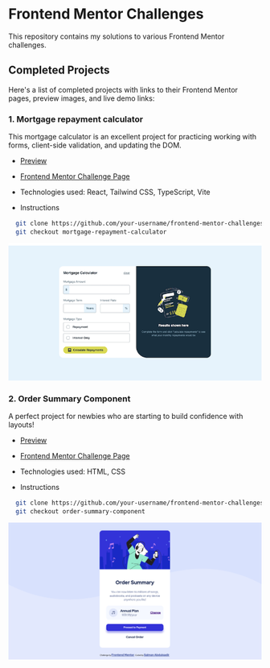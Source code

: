 # Frontend Mentor Challenges

This repository contains my solutions to various Frontend Mentor challenges.

## Completed Projects

Here's a list of completed projects with links to their Frontend Mentor pages, preview images, and live demo links:

### 1. Mortgage repayment calculator

This mortgage calculator is an excellent project for practicing working with forms, client-side validation, and updating the DOM.

- [Preview](https://fe-mentor-mortgage.netlify.app/)

- [Frontend Mentor Challenge Page](https://www.frontendmentor.io/challenges/mortgage-repayment-calculator-Galx1LXK73)

- Technologies used: React, Tailwind CSS, TypeScript, Vite

- Instructions

```bash
  git clone https://github.com/your-username/frontend-mentor-challenges.git
  git checkout mortgage-repayment-calculator
```

![Mortgage repayment calculator](./assets/mortgage-repayment-calculator.png)

### 2. Order Summary Component

A perfect project for newbies who are starting to build confidence with layouts!

- [Preview](https://fe-mentor-salman.netlify.app/)

- [Frontend Mentor Challenge Page](https://www.frontendmentor.io/challenges/order-summary-component-QlPmajDUj)

- Technologies used: HTML, CSS

- Instructions

```bash
  git clone https://github.com/your-username/frontend-mentor-challenges.git
  git checkout order-summary-component
```

![Order Summary Component](./assets/order-summary-component.png)
